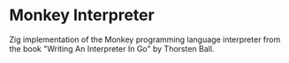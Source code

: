 # Monkey Interpreter

Zig implementation of the Monkey programming language interpreter from the book "Writing An Interpreter In Go" by Thorsten Ball.

